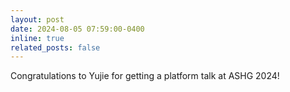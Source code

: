 ```yaml
---
layout: post
date: 2024-08-05 07:59:00-0400
inline: true
related_posts: false
---
```


Congratulations to Yujie for getting a platform talk at ASHG 2024!  
